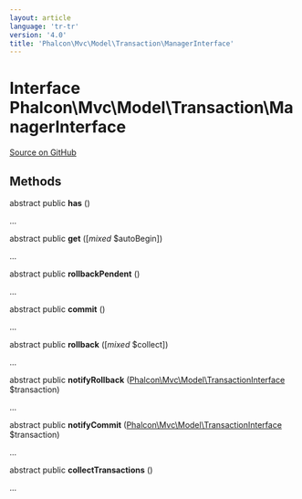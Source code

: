 ```yaml
---
layout: article
language: 'tr-tr'
version: '4.0'
title: 'Phalcon\Mvc\Model\Transaction\ManagerInterface'
---
```


# Interface **Phalcon\Mvc\Model\Transaction\ManagerInterface**

<a href="https://github.com/phalcon/cphalcon/tree/v4.0.0/phalcon/mvc/model/transaction/managerinterface.zep" class="btn btn-default btn-sm">Source on GitHub</a>

## Methods

abstract public **has** ()

...

abstract public **get** ([*mixed* $autoBegin])

...

abstract public **rollbackPendent** ()

...

abstract public **commit** ()

...

abstract public **rollback** ([*mixed* $collect])

...

abstract public **notifyRollback** ([Phalcon\Mvc\Model\TransactionInterface](api/Phalcon_Mvc_Model_TransactionInterface) $transaction)

...

abstract public **notifyCommit** ([Phalcon\Mvc\Model\TransactionInterface](api/Phalcon_Mvc_Model_TransactionInterface) $transaction)

...

abstract public **collectTransactions** ()

...